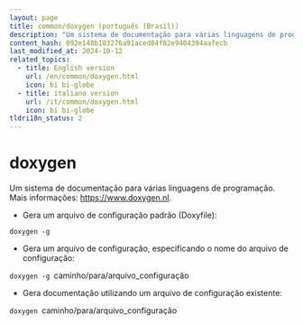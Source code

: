 ```yaml
---
layout: page
title: common/doxygen (português (Brasil))
description: "Um sistema de documentação para várias linguagens de programação."
content_hash: 092e148b103276a91aced84f82e9404394aafecb
last_modified_at: 2024-10-12
related_topics:
  - title: English version
    url: /en/common/doxygen.html
    icon: bi bi-globe
  - title: italiano version
    url: /it/common/doxygen.html
    icon: bi bi-globe
tldri18n_status: 2
---
```

# doxygen

Um sistema de documentação para várias linguagens de programação.
Mais informações: <https://www.doxygen.nl>.

- Gera um arquivo de configuração padrão (Doxyfile):

`doxygen -g`

- Gera um arquivo de configuração, especificando o nome do arquivo de configuração:

`doxygen -g `<span class="tldr-var badge badge-pill bg-dark-lm bg-white-dm text-white-lm text-dark-dm font-weight-bold">caminho/para/arquivo_configuração</span>

- Gera documentação utilizando um arquivo de configuração existente:

`doxygen `<span class="tldr-var badge badge-pill bg-dark-lm bg-white-dm text-white-lm text-dark-dm font-weight-bold">caminho/para/arquivo_configuração</span>
